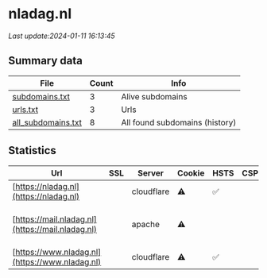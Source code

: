 # nladag.nl
*Last update:2024-01-11 16:13:45*
## Summary data
| File       | Count | Info |
|------------|-------|------|
|[subdomains.txt](/data/nladag/subdomains.txt)|3|Alive subdomains|
|[urls.txt](/data/nladag/urls.txt)|3|Urls|
|[all_subdomains.txt](/data/nladag/all_subdomains.txt)|8|All found subdomains (history)|
## Statistics
| Url | SSL | Server | Cookie | HSTS | CSP | XFO | XXP | RP | Tech |
|------------|-------|------|------|------|------|------|------|------|------|
|[https://nladag.nl](https://nladag.nl)| |cloudflare|:warning: |:white_check_mark: | | | | |:white_check_mark: |Cloudflare HSTS HTTP...|
|[https://mail.nladag.nl](https://mail.nladag.nl)| |apache|:warning: | | | | |:white_check_mark: |Apache HTTP Server P...|
|[https://www.nladag.nl](https://www.nladag.nl)| |cloudflare|:warning: |:white_check_mark: | | | | |:white_check_mark: |Cloudflare HSTS HTTP...|